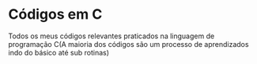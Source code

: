 # Códigos em C
Todos os meus códigos relevantes praticados na linguagem de programação C(A maioria dos códigos são um processo de aprendizados indo do básico até sub rotinas)
